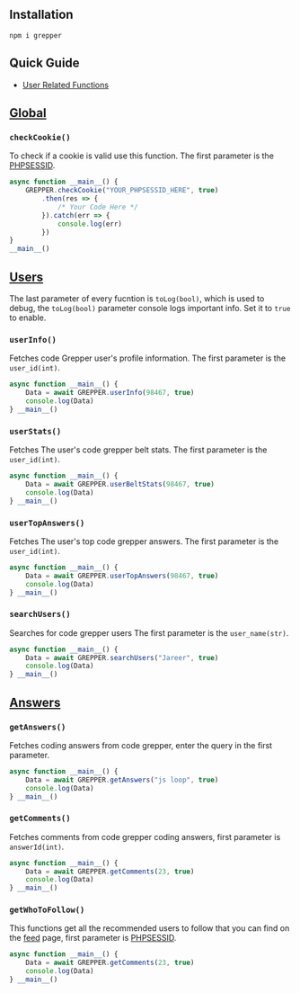 ## Installation

```shell
npm i grepper
```

## Quick Guide
   * [User Related Functions](https://github.com/jareer12/grepper#users)

## [Global][GlobalDocs]
    
### `checkCookie()`

To check if a cookie is valid use this function. The first parameter is the [PHPSESSID][].

```js
async function __main__() {
    GREPPER.checkCookie("YOUR_PHPSESSID_HERE", true)
        .then(res => {
            /* Your Code Here */
        }).catch(err => {
            console.log(err)
        })
}
__main__()
```

## [Users][UsersDocs]

The last parameter of every fucntion is `toLog(bool)`, which is used to debug, the `toLog(bool)` parameter console logs important info. Set it to `true` to enable.

### `userInfo()`

Fetches code Grepper user's profile information. The first parameter is the `user_id(int)`.

```js
async function __main__() {
    Data = await GREPPER.userInfo(98467, true)
    console.log(Data)
} __main__()
```

### `userStats()`

Fetches The user's code grepper belt stats. The first parameter is the `user_id(int)`.

```js
async function __main__() {
    Data = await GREPPER.userBeltStats(98467, true)
    console.log(Data)
} __main__()
```

### `userTopAnswers()`

Fetches The user's top code grepper answers. The first parameter is the `user_id(int)`.

```js
async function __main__() {
    Data = await GREPPER.userTopAnswers(98467, true)
    console.log(Data)
} __main__()
```

### `searchUsers()`

Searches for code grepper users The first parameter is the `user_name(str)`.

```js
async function __main__() {
    Data = await GREPPER.searchUsers("Jareer", true)
    console.log(Data)
} __main__()
```

## [Answers][AnswersDocs]

### `getAnswers()`

Fetches coding answers from code grepper, enter the query in the first parameter.

```js
async function __main__() {
    Data = await GREPPER.getAnswers("js loop", true)
    console.log(Data)
} __main__()
```

### `getComments()`

Fetches comments from code grepper coding answers, first parameter is `answerId(int)`.

```js
async function __main__() {
    Data = await GREPPER.getComments(23, true)
    console.log(Data)
} __main__()
```

### `getWhoToFollow()`

This functions get all the recommended users to follow that you can find on the [feed](https://www.codegrepper.com/app/feed.php) page, first parameter is [PHPSESSID][].

```js
async function __main__() {
    Data = await GREPPER.getComments(23, true)
    console.log(Data)
} __main__()
```

[UsersDocs]: https://github.com/jareer12/code-grepper#users
[AnswersDocs]: https://github.com/jareer12/code-grepper#answers
[PHPSESSID]: https://github.com/jareer12/code-grepper#dealing-with-authorizations
[GlobalDocs]: https://github.com/jareer12/code-grepper#codegrepper-api-docsunofficial